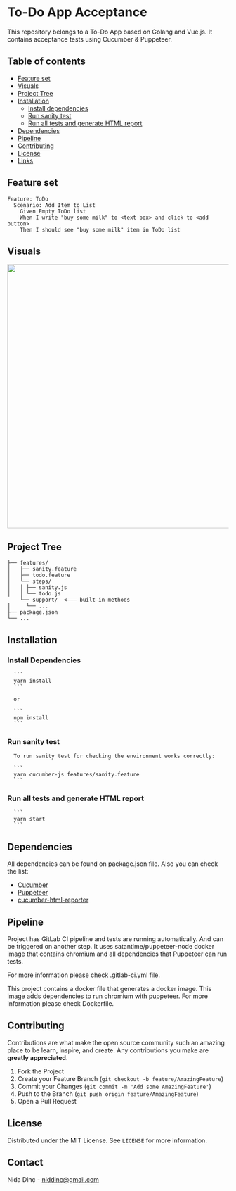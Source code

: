 # To-Do App Acceptance

This repository belongs to a To-Do App based on Golang and Vue.js. It contains acceptance tests using Cucumber & Puppeteer. 

## Table of contents

- [Feature set](#feature-set)
- [Visuals](#visuals)
- [Project Tree](#project-tree)
- [Installation](#installation)
    - [Install dependencies](#install-dependencies)
    - [Run sanity test](#run-sanity-test)
    - [Run all tests and generate HTML report](#run-all-tests-and-generate-html-reporter)
- [Dependencies](#dependencies)
- [Pipeline](#pipeline)
- [Contributing](#contributing)
- [License](#license)
- [Links](#links)

## Feature set

```gherkin
Feature: ToDo
  Scenario: Add Item to List
    Given Empty ToDo list
    When I write "buy some milk" to <text box> and click to <add button>
    Then I should see "buy some milk" item in ToDo list
```

## Visuals
<img src="https://media.giphy.com/media/xfNZv6gJKcVUpgFbBY/giphy.gif" width="600"  />

## Project Tree 

```
├── features/
│   ├── sanity.feature
│   ├── todo.feature
│   └── steps/
│   │ ├── sanity.js
│   │ └── todo.js 
    └── support/  <––– built-in methods 
│     └── ...
├── package.json
└── ...
```

## Installation

  ### Install Dependencies

      ```
      yarn install
      ```

      or

      ```
      npm install
      ```

  ### Run sanity test

      To run sanity test for checking the environment works correctly: 

      ```
      yarn cucumber-js features/sanity.feature
      ```
  ### Run all tests and generate HTML report

      ```
      yarn start
      ```

## Dependencies

All dependencies can be found on package.json file. Also you can check the list:

- [Cucumber](https://cucumber.io/docs/cucumber/)
- [Puppeteer](https://pptr.dev)
- [cucumber-html-reporter](https://www.npmjs.com/package/cucumber-html-reporter)

## Pipeline

Project has GitLab CI pipeline and tests are running automatically. And can be triggered on another step. It uses satantime/puppeteer-node docker image that contains chromium and all dependencies that Puppeteer can run tests.

For more information please check .gitlab-ci.yml file.

This project contains a docker file that generates a docker image. This image adds dependencies to run chromium with puppeteer. For more information please check Dockerfile.

## Contributing

Contributions are what make the open source community such an amazing place to be learn, inspire, and create. Any contributions you make are **greatly appreciated**.

1. Fork the Project
2. Create your Feature Branch (`git checkout -b feature/AmazingFeature`)
3. Commit your Changes (`git commit -m 'Add some AmazingFeature'`)
4. Push to the Branch (`git push origin feature/AmazingFeature`)
5. Open a Pull Request

## License

Distributed under the MIT License. See `LICENSE` for more information.

## Contact

Nida Dinç - niddinc@gmail.com
  
